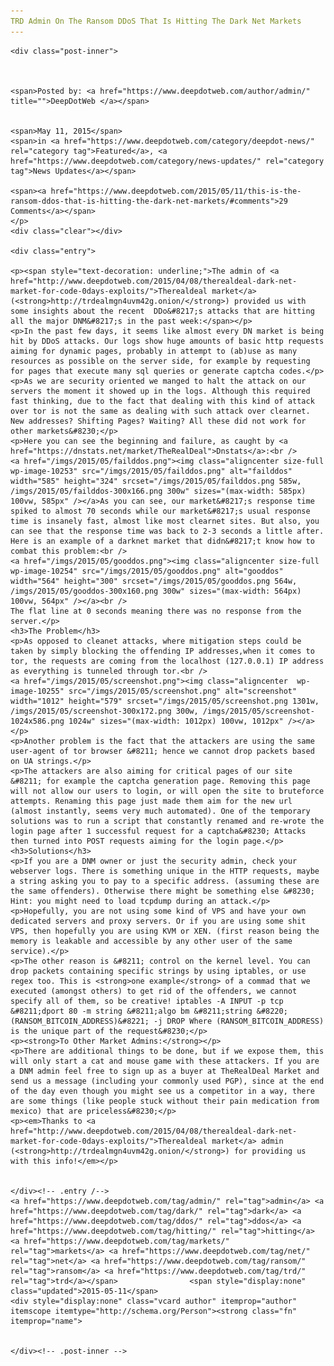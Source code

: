 ```yaml
---
TRD Admin On The Ransom DDoS That Is Hitting The Dark Net Markets
---
```

<article class="post-listing post-10252 post type-post status-publish format-standard has-post-thumbnail hentry  tag-admin tag-dark tag-ddos tag-hitting tag-net tag-ransom tag-trd">
    
    <div class="post-inner">
    
    
        
    <span>Posted by: <a href="https://www.deepdotweb.com/author/admin/" title="">DeepDotWeb </a></span>
    
    
    <span>May 11, 2015</span>
    <span>in <a href="https://www.deepdotweb.com/category/deepdot-news/" rel="category tag">Featured</a>, <a href="https://www.deepdotweb.com/category/news-updates/" rel="category tag">News Updates</a></span>
    
    <span><a href="https://www.deepdotweb.com/2015/05/11/this-is-the-ransom-ddos-that-is-hitting-the-dark-net-markets/#comments">29 Comments</a></span>
    </p>
    <div class="clear"></div>
    
    <div class="entry">
    
    <p><span style="text-decoration: underline;">The admin of <a href="http://www.deepdotweb.com/2015/04/08/therealdeal-dark-net-market-for-code-0days-exploits/">Therealdeal market</a> (<strong>http://trdealmgn4uvm42g.onion/</strong>) provided us with some insights about the recent  DDo&#8217;s attacks that are hitting all the major DNM&#8217;s in the past week:</span></p>
    <p>In the past few days, it seems like almost every DN market is being hit by DDoS attacks. Our logs show huge amounts of basic http requests aiming for dynamic pages, probably in attempt to (ab)use as many resources as possible on the server side, for example by requesting for pages that execute many sql queries or generate captcha codes.</p>
    <p>As we are security oriented we manged to halt the attack on our servers the moment it showed up in the logs. Although this required fast thinking, due to the fact that dealing with this kind of attack over tor is not the same as dealing with such attack over clearnet. New addresses? Shifting Pages? Waiting? All these did not work for other markets&#8230;</p>
    <p>Here you can see the beginning and failure, as caught by <a href="https://dnstats.net/market/TheRealDeal">Dnstats</a>:<br />
    <a href="/imgs/2015/05/failddos.png"><img class="aligncenter size-full wp-image-10253" src="/imgs/2015/05/failddos.png" alt="failddos" width="585" height="324" srcset="/imgs/2015/05/failddos.png 585w, /imgs/2015/05/failddos-300x166.png 300w" sizes="(max-width: 585px) 100vw, 585px" /></a>As you can see, our market&#8217;s response time spiked to almost 70 seconds while our market&#8217;s usual response time is insanely fast, almost like most clearnet sites. But also, you can see that the response time was back to 2-3 seconds a little after. Here is an example of a darknet market that didn&#8217;t know how to combat this problem:<br />
    <a href="/imgs/2015/05/gooddos.png"><img class="aligncenter size-full wp-image-10254" src="/imgs/2015/05/gooddos.png" alt="gooddos" width="564" height="300" srcset="/imgs/2015/05/gooddos.png 564w, /imgs/2015/05/gooddos-300x160.png 300w" sizes="(max-width: 564px) 100vw, 564px" /></a><br />
    The flat line at 0 seconds meaning there was no response from the server.</p>
    <h3>The Problem</h3>
    <p>As opposed to cleanet attacks, where mitigation steps could be taken by simply blocking the offending IP addresses,when it comes to tor, the requests are coming from the localhost (127.0.0.1) IP address as everything is tunneled through tor.<br />
    <a href="/imgs/2015/05/screenshot.png"><img class="aligncenter  wp-image-10255" src="/imgs/2015/05/screenshot.png" alt="screenshot" width="1012" height="579" srcset="/imgs/2015/05/screenshot.png 1301w, /imgs/2015/05/screenshot-300x172.png 300w, /imgs/2015/05/screenshot-1024x586.png 1024w" sizes="(max-width: 1012px) 100vw, 1012px" /></a></p>
    <p>Another problem is the fact that the attackers are using the same user-agent of tor browser &#8211; hence we cannot drop packets based on UA strings.</p>
    <p>The attackers are also aiming for critical pages of our site &#8211; for example the captcha generation page. Removing this page will not allow our users to login, or will open the site to bruteforce attempts. Renaming this page just made them aim for the new url (almost instantly, seems very much automated). One of the temporary solutions was to run a script that constantly renamed and re-wrote the login page after 1 successful request for a captcha&#8230; Attacks then turned into POST requests aiming for the login page.</p>
    <h3>Solutions</h3>
    <p>If you are a DNM owner or just the security admin, check your webserver logs. There is something unique in the HTTP requests, maybe a string asking you to pay to a specific address. (assuming these are the same offenders). Otherwise there might be something else &#8230; Hint: you might need to load tcpdump during an attack.</p>
    <p>Hopefully, you are not using some kind of VPS and have your own dedicated servers and proxy servers. Or if you are using some shit VPS, then hopefully you are using KVM or XEN. (first reason being the memory is leakable and accessible by any other user of the same service).</p>
    <p>The other reason is &#8211; control on the kernel level. You can drop packets containing specific strings by using iptables, or use regex too. This is <strong>one example</strong> of a commad that we executed (amongst others) to get rid of the offenders, we cannot specify all of them, so be creative! iptables -A INPUT -p tcp &#8211;dport 80 -m string &#8211;algo bm &#8211;string &#8220;(RANSOM_BITCOIN_ADDRESS)&#8221; -j DROP Where (RANSOM_BITCOIN_ADDRESS) is the unique part of the request&#8230;</p>
    <p><strong>To Other Market Admins:</strong></p>
    <p>There are additional things to be done, but if we expose them, this will only start a cat and mouse game with these attackers. If you are a DNM admin feel free to sign up as a buyer at TheRealDeal Market and send us a message (including your commonly used PGP), since at the end of the day even though you might see us a competitor in a way, there are some things (like people stuck without their pain medication from mexico) that are priceless&#8230;</p>
    <p><em>Thanks to <a href="http://www.deepdotweb.com/2015/04/08/therealdeal-dark-net-market-for-code-0days-exploits/">Therealdeal market</a> admin (<strong>http://trdealmgn4uvm42g.onion/</strong>) for providing us with this info!</em></p>
    
    
    </div><!-- .entry /-->
    <a href="https://www.deepdotweb.com/tag/admin/" rel="tag">admin</a> <a href="https://www.deepdotweb.com/tag/dark/" rel="tag">dark</a> <a href="https://www.deepdotweb.com/tag/ddos/" rel="tag">ddos</a> <a href="https://www.deepdotweb.com/tag/hitting/" rel="tag">hitting</a> <a href="https://www.deepdotweb.com/tag/markets/" rel="tag">markets</a> <a href="https://www.deepdotweb.com/tag/net/" rel="tag">net</a> <a href="https://www.deepdotweb.com/tag/ransom/" rel="tag">ransom</a> <a href="https://www.deepdotweb.com/tag/trd/" rel="tag">trd</a></span>				<span style="display:none" class="updated">2015-05-11</span>
    <div style="display:none" class="vcard author" itemprop="author" itemscope itemtype="http://schema.org/Person"><strong class="fn" itemprop="name">
    
    
    </div><!-- .post-inner -->
</article><!-- .post-listing -->

